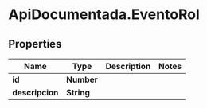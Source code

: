 # ApiDocumentada.EventoRol

## Properties

Name | Type | Description | Notes
------------ | ------------- | ------------- | -------------
**id** | **Number** |  | 
**descripcion** | **String** |  | 


